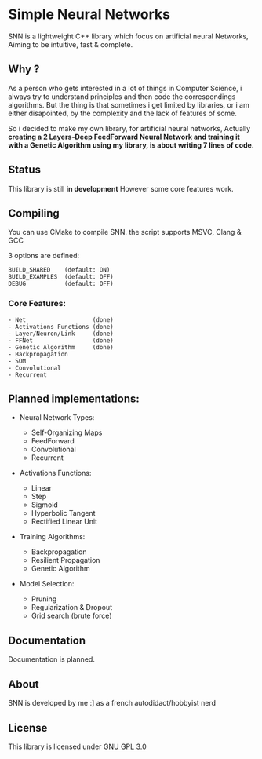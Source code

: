 # **Simple Neural Networks**

SNN is a lightweight C++ library which focus on artificial neural Networks,
Aiming to be intuitive, fast & complete.

## Why ?

As a person who gets interested in a lot of things in Computer Science,
i always try to understand principles and then code the correspondings algorithms.
But the thing is that sometimes i get limited by libraries, or i am either disapointed,
by the complexity and the lack of features of some.

So i decided to make my own library, for artificial neural networks,
Actually **creating a 2 Layers-Deep FeedForward Neural Network and training it**
**with a Genetic Algorithm using my library, is about writing 7 lines of code.**

## Status

This library is still **in development**
However some core features work.

## Compiling

You can use CMake to compile SNN.
the script supports MSVC, Clang & GCC

3 options are defined:
```
BUILD_SHARED    (default: ON)
BUILD_EXAMPLES  (default: OFF)
DEBUG           (default: OFF)
```

### Core Features:
```
- Net                   (done)
- Activations Functions (done)
- Layer/Neuron/Link     (done)
- FFNet                 (done)
- Genetic Algorithm     (done)
- Backpropagation
- SOM
- Convolutional
- Recurrent
```

## Planned implementations:

* Neural Network Types:
    * Self-Organizing Maps
    * FeedForward
    * Convolutional
    * Recurrent
    
* Activations Functions:
    * Linear
    * Step
    * Sigmoid
    * Hyperbolic Tangent
    * Rectified Linear Unit

* Training Algorithms:
    * Backpropagation
    * Resilient Propagation
    * Genetic Algorithm 

* Model Selection:
    * Pruning
    * Regularization & Dropout
    * Grid search (brute force)

## Documentation

Documentation is planned.

## About

SNN is developed by me :] as a french autodidact/hobbyist nerd

## License

This library is licensed under [GNU GPL 3.0](https://www.gnu.org/licenses/gpl-3.0.en.html)